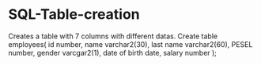 # SQL-Table-creation
Creates a table with 7 columns with different datas.
Create table employees(
                        id number,
                        name varchar2(30),
                        last name varchar2(60),
                        PESEL number,
                        gender varcgar2(1),
                        date of birth date,
                        salary number
                                     );
